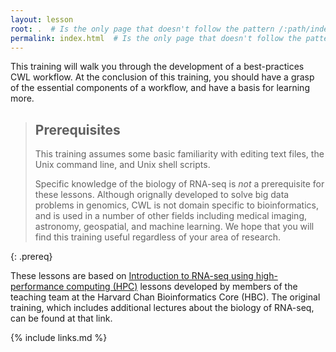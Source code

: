 ```yaml
---
layout: lesson
root: .  # Is the only page that doesn't follow the pattern /:path/index.html
permalink: index.html  # Is the only page that doesn't follow the pattern /:path/index.html
---
```


This training will walk you through the development of a
best-practices CWL workflow.  At the conclusion of this training, you
should have a grasp of the essential components of a workflow, and
have a basis for learning more.

> ## Prerequisites
>
> This training assumes some basic familiarity with editing text files,
> the Unix command line, and Unix shell scripts.
>
> Specific knowledge of the biology of RNA-seq is *not* a prerequisite
> for these lessons.  Although orignally developed to solve big data
> problems in genomics, CWL is not domain specific to bioinformatics,
> and is used in a number of other fields including medical imaging,
> astronomy, geospatial, and machine learning.  We hope that you will
> find this training useful regardless of your area of research.
>
{: .prereq}

These lessons are based on [Introduction to RNA-seq using
high-performance computing
(HPC)](https://github.com/hbctraining/Intro-to-rnaseq-hpc-O2) lessons
developed by members of the teaching team at the Harvard Chan
Bioinformatics Core (HBC).  The original training, which includes
additional lectures about the biology of RNA-seq, can be found at that
link.

{% include links.md %}
